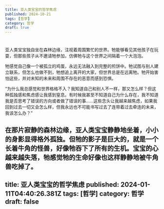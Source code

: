 ```yaml
---
title: 亚人类宝宝的哲学焦虑
published: 2024-10-21
tags: [哲学]
category: 哲学
draft: true
---
```


# 

亚人类宝宝独自坐在森林边缘，注视着周围繁忙的世界。牠能够看见其他孩子在玩耍，但那些孩子从不邀请牠参加，仿佛牠与这个世界之间隔着一个大泡泡。

牠感觉自己像一个被孤立的鸡蛋，永远无法融入到完整的煎饼中。牠试图与别人建立联系，但怎么也做不到，牠想追上离开的大家，但世界总是在远离牠。牠开始害怕这些，并对未知的未来和周围不存在的恶意而感到恐惧。

“为什么我总感觉和世界格格不入？我知道自己和别人不一样，那又怎么样？但这种孤独感和焦虑感让我感到窒息。有时候我甚至不知道自己为什么存在，我不知道我是否思考了错误的方向或者做了错误的事……这些念头让我越来越焦虑，如果我回到过去一切又会怎么样，但我永远也不可能书写过去了连带着过去牵连的未来，我该怎么办？”

在那片寂静的森林边缘，亚人类宝宝静静地坐着，小小的身影显得格外孤独。但牠的影子是巨大的，就是一个长着牛角的怪兽，好像牠吞下了所有的生机。宝宝的心越来越失落，牠感觉牠的生命好像也这样静静地被牛角兽吃掉了。
---
title: 亚人类宝宝的哲学焦虑
published: 2024-01-11T04:40:26.381Z
tags: [哲学]
category: 哲学
draft: false
---
